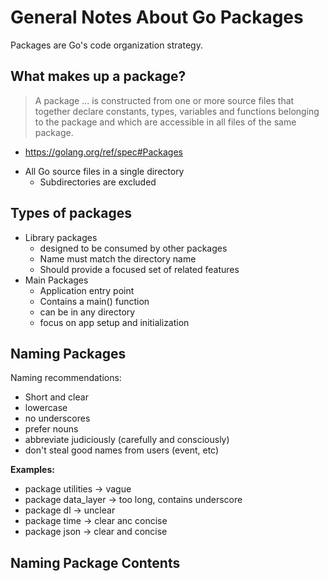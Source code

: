 # General Notes About Go Packages

Packages are Go's code organization strategy.

## What makes up a package?

>A package ... is constructed from one or more source files that together declare constants, types, variables and functions belonging to the package and which are accessible in all files of the same package.

- https://golang.org/ref/spec#Packages

* All Go source files in a single directory
  * Subdirectories are excluded

## Types of packages

* Library packages
  * designed to be consumed by other packages
  * Name must match the directory name
  * Should provide a focused set of related features
* Main Packages
  * Application entry point
  * Contains a main() function
  * can be in any directory
  * focus on app setup and initialization

## Naming Packages

Naming recommendations:

* Short and clear
* lowercase
* no underscores
* prefer nouns
* abbreviate judiciously (carefully and consciously)
* don't steal good names from users (event, etc)

**Examples:**

* package utilities -> vague
* package data_layer -> too long, contains underscore
* package dl -> unclear
* package time -> clear anc concise
* package json -> clear and concise

## Naming Package Contents

